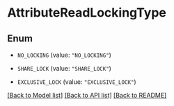 # AttributeReadLockingType

## Enum


* `NO_LOCKING` (value: `"NO_LOCKING"`)

* `SHARE_LOCK` (value: `"SHARE_LOCK"`)

* `EXCLUSIVE_LOCK` (value: `"EXCLUSIVE_LOCK"`)


[[Back to Model list]](../README.md#documentation-for-models) [[Back to API list]](../README.md#documentation-for-api-endpoints) [[Back to README]](../README.md)


